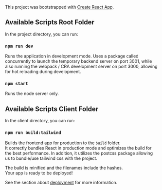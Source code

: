 This project was bootstrapped with [Create React App](https://github.com/facebook/create-react-app).

## Available Scripts Root Folder

In the project directory, you can run:

### `npm run dev`

Runs the application in development mode. Uses a package called concurrently to launch the 
temporary backend server on port 3001, while also running the webpack / CRA development server on port 3000, allowing for hot reloading during development.

### `npm start`

Runs the node server only.

## Available Scripts Client Folder

In the client directory, you can run:

### `npm run build:tailwind`

Builds the frontend app for production to the `build` folder.<br />
It correctly bundles React in production mode and optimizes the build for the best performance. In addition, it utilizes the postcss package allowing us to bundle/use tailwind css with the project. 

The build is minified and the filenames include the hashes.<br />
Your app is ready to be deployed!

See the section about [deployment](https://facebook.github.io/create-react-app/docs/deployment) for more information.


